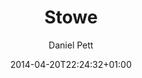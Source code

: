 ---
title: Stowe
date: 2014-04-20T22:24:32+01:00
author: Daniel Pett

slug: /photographs/stowe/
categories:
  - Meandering
section: image
featuredImg: ../images/2014/04/1398005033709.jpg
featuredImgAlt: Lambs at Stowe House
---